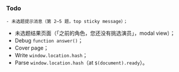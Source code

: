 ### Todo

	- 未选题提示消息（第 2–5 题，top sticky message）；
- 未选题结果页面（「之前的角色，您还没有挑选演员」，modal view）；
- Debug `function answer()`；
- Cover page；
- Write `window.location.hash`；
- Parse `window.location.hash`（at `$(document).ready`）。